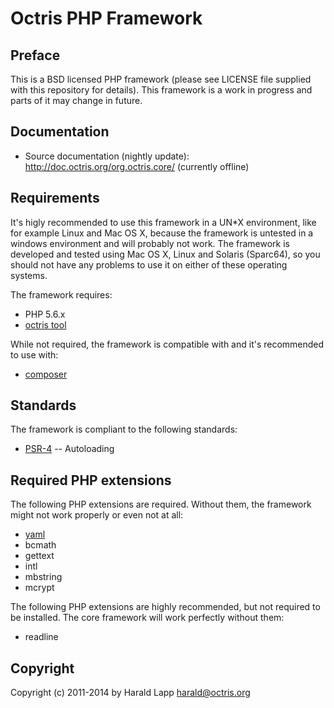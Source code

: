 # Octris PHP Framework

## Preface

This is a BSD licensed PHP framework (please see LICENSE file supplied with this repository
for details). This framework is a work in progress and parts of it may change in future.

## Documentation

* Source documentation (nightly update): http://doc.octris.org/org.octris.core/ (currently offline)

## Requirements

It's higly recommended to use this framework in a UN*X environment, like for example Linux and Mac OS X, 
because the framework is untested in a windows environment and will probably not work. The framework is 
developed and tested using Mac OS X, Linux and Solaris (Sparc64), so you should not have any problems to 
use it on either of these operating systems.

The framework requires: 

*   PHP 5.6.x
*   [octris tool](https://github.com/octris/octris/releases)

While not required, the framework is compatible with and it's recommended to use with:

+   [composer](https://getcomposer.org/)

## Standards

The framework is compliant to the following standards:

* [PSR-4](http://www.php-fig.org/psr/psr-4/) -- Autoloading 

## Required PHP extensions

The following PHP extensions are required. Without them, the framework might not work properly or 
even not at all:

*   [yaml](http://pecl.php.net/package/yaml)
*   bcmath
*   gettext
*   intl
*   mbstring
*   mcrypt

The following PHP extensions are highly recommended, but not required to be installed. The core 
framework will work perfectly without them:

*   readline

## Copyright

Copyright (c) 2011-2014 by Harald Lapp <harald@octris.org>
